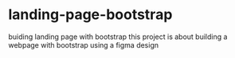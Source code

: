 # landing-page-bootstrap
buiding landing page with bootstrap
this project is about building a webpage with bootstrap using a figma design


